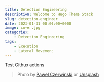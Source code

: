 ```yaml
---
title: Detection Engineering
description: Welcome to Hugo Theme Stack
slug: detection-engineer
date: 2023-01-31 00:00:00+0000
image: cover.jpg
categories:
    - Detection Engineering
tags:
    - Execution
    - Lateral Movement
---
```


Test Github actions 


> Photo by [Pawel Czerwinski](https://unsplash.com/@pawel_czerwinski) on [Unsplash](https://unsplash.com/)